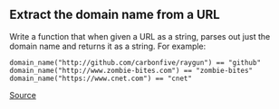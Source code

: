 ## Extract the domain name from a URL

Write a function that when given a URL as a string, parses out just the domain name and returns it as a string. For example:

```text
domain_name("http://github.com/carbonfive/raygun") == "github" 
domain_name("http://www.zombie-bites.com") == "zombie-bites"
domain_name("https://www.cnet.com") == "cnet"
```

[Source](https://www.codewars.com/kata/514a024011ea4fb54200004b/train/python)
